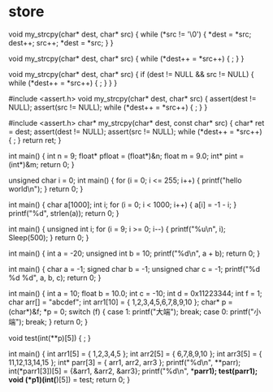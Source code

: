 # store
void my_strcpy(char* dest, char* src)
{
	while (*src != '\0')
	{
		*dest = *src;
		dest++;
		src++;
		*dest = *src;
	}
}

void my_strcpy(char* dest, char* src)
{
		while (*dest++ = *src++)
		{
			;
		}
}

void my_strcpy(char* dest, char* src)
{
	if (dest != NULL && src != NULL)
	{
		while (*dest++ = *src++)
		{
			;
		}
	}
}

#include <assert.h>
void my_strcpy(char* dest, char* src)
{
	assert(dest != NULL);
	assert(src != NULL);
	while (*dest++ = *src++)
	{
		;
	}
}

#include <assert.h>
char* my_strcpy(char* dest, const char* src)
{
	char* ret = dest;
	assert(dest != NULL);
	assert(src != NULL);
	while (*dest++ = *src++)
	{
		;
	}
	return ret;
}

int main()
{
	int n = 9;
	float* pfloat = (float*)&n;
	float m = 9.0;
	int* pint = (int*)&m;
	return 0;
}

unsigned char i = 0;
int main()
{
	for (i = 0; i <= 255; i++)
	{
		printf("hello world\n");
	}
	return 0;
}

int main()
{
	char a[1000];
	int i;
	for (i = 0; i < 1000; i++)
	{
		a[i] = -1 - i;
	}
	printf("%d", strlen(a));
	return 0;
}

int main()
{
	unsigned int i;
	for (i = 9; i >= 0; i--)
	{
		printf("%u\n", i);
		Sleep(500);
	}
	return 0;
}

int main()
{
	int a = -20;
	unsigned int b = 10;
	printf("%d\n", a + b);
	return 0;
}

int main()
{
	char a = -1;
	signed char b = -1;
	unsigned char c = -1;
	printf("%d %d %d", a, b, c);
	return 0;
}

int main()
{
	int a = 10;
	float b = 10.0;
	int c = -10;
	int d = 0x11223344;
	int f = 1;
	char arr[] = "abcdef";
	int arr1[10] = { 1,2,3,4,5,6,7,8,9,10 };
	char* p = (char*)&f;
	*p = 0;
	switch (f)
	{
	case 1:
		printf("大端");
		break;
	case 0:
		printf("小端");
		break;
	}
	return 0;
}

void test(int(**p)[5])
{
	;
}

int main()
{
	int arr1[5] = { 1,2,3,4,5 };
	int arr2[5] = { 6,7,8,9,10 };
	int arr3[5] = { 11,12,13,14,15 };
	int* parr[3] = { arr1, arr2, arr3 };
	printf("%d\n", **parr);
	int(*parr1[3])[5] = {&arr1, &arr2, &arr3};
	printf("%d\n", ***parr1);
	test(parr1);
	void (*p1)(int(**)[5]) = test;
	return 0;
}
